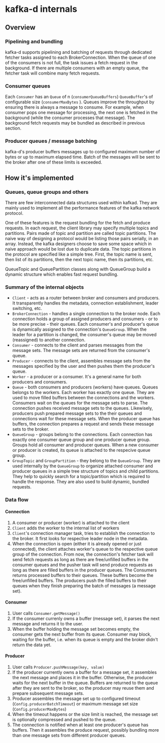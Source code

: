 # kafka-d internals

## Overview

### Pipelining and bundling

kafka-d supports pipelining and batching of requests through dedicated fetcher tasks assigned to each BrokerConnection. 
When the queue of one of the consumers is not full, the task issues a fetch request in the background. 
If there are multiple consumers with an empty queue, the fetcher task will combine many fetch requests.

### Consumer queues

Each ```Consumer``` has an ```Queue``` of n (```consumerQueueBuffers```) ```QueueBuffer```'s of configurable size (```consumerMaxBytes``` ). 
Queues improve the throughput by ensuring there is always a message to consume. 
For example, when consumer pops one message for processing, the next one is fetched in the background (while the consumer processes that message). 
The background fetch requests may be bundled as described in previous section.

### Producer queues / message batching

kafka-d's producer buffers messages up to configured maximum number of bytes or up to maximum elapsed time. 
Batch of the messages will be sent to the broker after one of these limits is exceeded.

## How it's implemented

### Queues, queue groups and others

There are few interconnected data structures used within kafkad. 
They are mainly used to implement all the performance features of the kafka network protocol.

One of these features is the request bundling for the fetch and produce requests. 
In each request, the client library may specify multiple topics and partitions. 
Pairs made of topic and partition are called topic partitions. 
The naive way of designing a protocol would be listing those pairs serially, in an array. 
Instead, the kafka designers choose to save some space which in naive approach would be lost due to duplicate data. 
The topic partitions in the protocol are specified like a simple tree. 
First, the topic name is sent, then list of its partitions, then the next topic name, then its partitions, etc.

QueueTopic and QueuePartition classes along with QueueGroup build a dynamic structure which enables fast request bundling.

### Summary of the internal objects

* ```Client``` - acts as a router between broker and consumers and producers. 
It transparently handles the metadata, connection establishment, leader switching, etc.
* ```BrokerConnection``` - handles a single connection to the broker node. 
Each connection holds a group of assigned producers and consumers - or to be more precise - their queues. 
Each consumer's and producer's queue is dynamically assigned to the connection's ```QueueGroup```. 
When the leader for a partition is changed, the consumer's queue may be moved (reassigned) to another connection.
* ```Consumer``` - connects to the client and parses messages from the message sets. 
The message sets are returned from the consumer's queue.
* ```Producer``` - connects to the client, assembles message sets from the messages specified by the user and then pushes them the producer's queue.
* ```Worker``` - a producer or a consumer. It's a general name for both producers and consumers.
* ```Queue``` - both consumers and producers (workers) have queues. Queues belongs to the workers. 
Each worker has exactly one queue. They are used to move filled buffers between the connections and the workers. 
Consumers wait on the queues for the message sets to parse. 
The connection pushes received message sets to the queues. 
Likewisely, producers push prepared message sets to the their queues and connections wait for these message sets. 
When the producer queue has buffers, the connection prepares a request and sends these message sets to the broker.
* ```QueueGroup``` - groups belong to the connections. Each connection has exactly one consumer queue group and one producer queue group.
 Groups hold all consumer and producer queues. When a new consumer or producer is created, its queue is attached to the respecive queue group.
* ```GroupTopic``` and ```GroupPartition``` - they belong to the ```QueueGroup```. 
They are used internally by the ```QueueGroup``` to organize attached consumer and producer queues in a simple tree structure of topics and child partitions. 
They help to quickly search for a topic/partition which is required to handle the response. 
They are also used to build dynamic, bundled requests.

### Data flow

#### Connection
1. A consumer or producer (worker) is attached to the client
2. ```Client``` adds the worker to the internal list of workers
3. ```Client```'s connection manager task, tries to establish the connection to the broker. 
It first looks for respective leader node in the metadata.
4. When the connection is open (either it is already opened or just connected), 
the client attaches worker's queue to the respective queue group of the connection. 
From now, the connection's fetcher task will send fetch requests as long as there are free/unfilled buffers in the consumer queues and the pusher task will send produce requests as long as there are filled buffers in the producer queues. 
The Consumers returns processed buffers to their queues. These buffers become the free/unfilled buffers. 
The producers push the filled buffers to their queues when they finish preparing the batch of messages (a message set).

#### Consumer
1. User calls ```Consumer.getMessage()```
2. If the consumer currenly owns a buffer (message set), it parses the next message and returns it to the user.
3. When the buffer holding the message set becomes empty, the consumer gets the next buffer from its queue. 
Consumer may block, waiting for the buffer, i.e. when its queue is empty and the broker didn't return the data yet.

#### Producer
1. User calls ```Producer.pushMessage(key, value)```
2. If the producer currently owns a buffer for a message set, it assembles the next message and places it in the buffer. 
Otherwise, the producer waits for the next buffer in the queue. 
Buffers are returned to the queue after they are sent to the broker, so the producer may reuse them and prepare subsequent message sets.
3. Producer assembles the message set up to configured timeout (```Config.producerBatchTimeout```) or maximum message set size (```Config.producerMaxBytes```)
4. When the timeout happens or the size limit is reached, the message set is optionally compressed and pushed to the queue.
5. The connection is notified when at least one producer's queue has buffers. 
Then it assembles the produce request, possibly bundling more than one message sets from different producer queues.